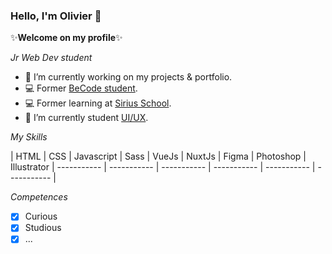 ### Hello, I'm Olivier 👋


✨**Welcome on my profile**✨ 

*Jr Web Dev student*


- 🔭 I’m currently working on my projects & portfolio.
- 💻 Former [BeCode student](https://github.com/becodeorg).
- 💻 Former learning at [Sirius School](https://github.com/sirius-school).
- 🌱 I’m currently student [UI/UX](https://www.ifapme.be/centre-ifapme-liege-huy-verviers).

*My Skills*

| HTML     | CSS | Javascript   | Sass | VueJs | NuxtJs | Figma | Photoshop | Illustrator
| ----------- | ----------- | ----------- | ----------- | ----------- | ----------- |

*Competences*
  
- [x] Curious
- [x] Studious
- [x] ...
